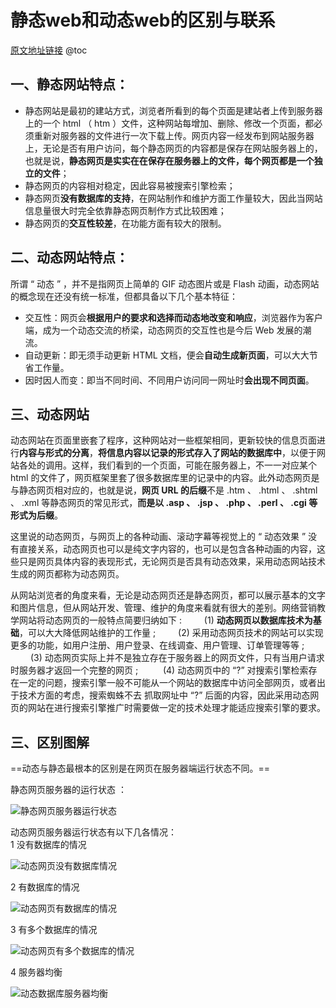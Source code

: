 # 静态web和动态web的区别与联系

[原文地址链接](https://blog.csdn.net/lili6755/article/details/5092915)
@toc

## 一、静态网站特点：   　 
* 静态网站是最初的建站方式，浏览者所看到的每个页面是建站者上传到服务器上的一个 html （ htm ）文件，这种网站每增加、删除、修改一个页面，都必须重新对服务器的文件进行一次下载上传。网页内容一经发布到网站服务器上，无论是否有用户访问，每个静态网页的内容都是保存在网站服务器上的，也就是说，**静态网页是实实在在保存在服务器上的文件，每个网页都是一个独立的文件**；　 
* 静态网页的内容相对稳定，因此容易被搜索引擎检索；   　 
* 静态网页**没有数据库的支持**，在网站制作和维护方面工作量较大，因此当网站信息量很大时完全依靠静态网页制作方式比较困难；   　 
* 静态网页的**交互性较差**，在功能方面有较大的限制。   

## 二、动态网站特点：
所谓 “ 动态 ” ，并不是指网页上简单的 GIF 动态图片或是 Flash 动画，动态网站的概念现在还没有统一标准，但都具备以下几个基本特征：   　 
* 交互性：网页会**根据用户的要求和选择而动态地改变和响应**，浏览器作为客户端，成为一个动态交流的桥梁，动态网页的交互性也是今后 Web 发展的潮流。  
* 自动更新：即无须手动更新 HTML 文档，便会**自动生成新页面**，可以大大节省工作量。   
* 因时因人而变：即当不同时间、不同用户访问同一网址时**会出现不同页面**。

## 三、动态网站
动态网站在页面里嵌套了程序，这种网站对一些框架相同，更新较快的信息页面进行**内容与形式的分离**，**将信息内容以记录的形式存入了网站的数据库中**，以便于网 站各处的调用。这样，我们看到的一个页面，可能在服务器上，不一一对应某个 html 的文件了，网页框架里套了很多数据库里的记录中的内容。此外动态网页是与静态网页相对应的，也就是说，**网页 URL 的后缀**不是 .htm 、 .html 、 .shtml 、 .xml 等静态网页的常见形式，**而是以 .asp 、 .jsp 、 .php 、 .perl 、 .cgi 等形式为后缀**。   　　

这里说的动态网页，与网页上的各种动画、滚动字幕等视觉上的 “ 动态效果 ” 没有直接关系，动态网页也可以是纯文字内容的，也可以是包含各种动画的内容，这些只是网页具体内容的表现形式，无论网页是否具有动态效果，采用动态网站技术生成的网页都称为动态网页。   　　

从网站浏览者的角度来看，无论是动态网页还是静态网页，都可以展示基本的文字和图片信息，但从网站开发、管理、维护的角度来看就有很大的差别。网络营销教学网站将动态网页的一般特点简要归纳如下 : 　　 
(1) **动态网页以数据库技术为基础**，可以大大降低网站维护的工作量 ; 　　 
(2) 采用动态网页技术的网站可以实现更多的功能，如用户注册、用户登录、在线调查、用户管理、订单管理等等 ; 　　 
(3) 动态网页实际上并不是独立存在于服务器上的网页文件，只有当用户请求时服务器才返回一个完整的网页 ; 　 　 
(4) 动态网页中的 “?” 对搜索引擎检索存在一定的问题，搜索引擎一般不可能从一个网站的数据库中访问全部网页，或者出于技术方面的考虑，搜索蜘蛛不去 抓取网址中 “?” 后面的内容，因此采用动态网页的网站在进行搜索引擎推广时需要做一定的技术处理才能适应搜索引擎的要求。


## 三、区别图解
==动态与静态最根本的区别是在网页在服务器端运行状态不同。==  

静态网页服务器的运行状态 ：

![静态网页服务器运行状态]($resource/%E9%9D%99%E6%80%81%E7%BD%91%E9%A1%B5%E6%9C%8D%E5%8A%A1%E5%99%A8%E8%BF%90%E8%A1%8C%E7%8A%B6%E6%80%81.jpg)


动态网页服务器运行状态有以下几各情况：  
1 没有数据库的情况 

![动态网页没有数据库情况]($resource/%E5%8A%A8%E6%80%81%E7%BD%91%E9%A1%B5%E6%B2%A1%E6%9C%89%E6%95%B0%E6%8D%AE%E5%BA%93%E6%83%85%E5%86%B5.jpg)

2 有数据库的情况 

![动态网页有数据库的情况]($resource/%E5%8A%A8%E6%80%81%E7%BD%91%E9%A1%B5%E6%9C%89%E6%95%B0%E6%8D%AE%E5%BA%93%E7%9A%84%E6%83%85%E5%86%B5.jpg)

3 有多个数据库的情况 

![动态网页有多个数据库的情况]($resource/%E5%8A%A8%E6%80%81%E7%BD%91%E9%A1%B5%E6%9C%89%E5%A4%9A%E4%B8%AA%E6%95%B0%E6%8D%AE%E5%BA%93%E7%9A%84%E6%83%85%E5%86%B5.jpg)

4 服务器均衡 

![动态数据库服务器均衡]($resource/%E5%8A%A8%E6%80%81%E6%95%B0%E6%8D%AE%E5%BA%93%E6%9C%8D%E5%8A%A1%E5%99%A8%E5%9D%87%E8%A1%A1.jpg)
